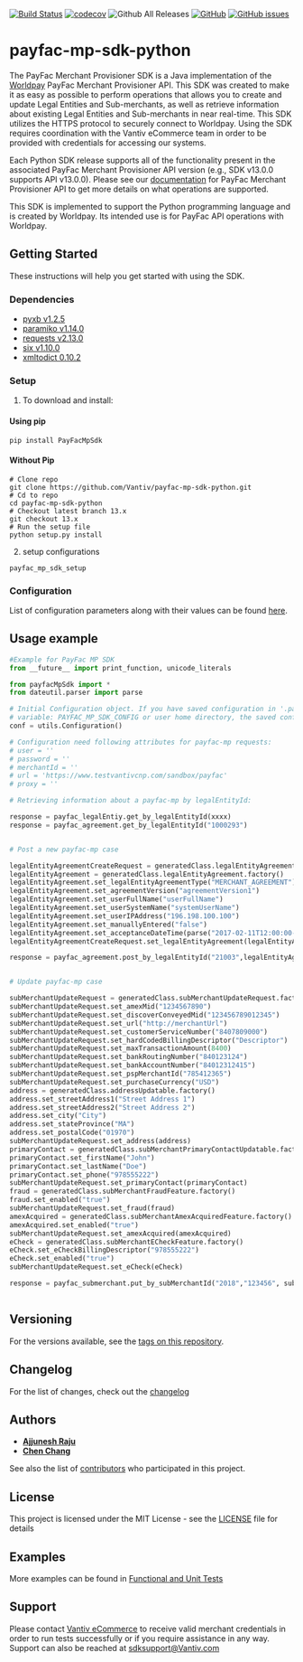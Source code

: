 [![Build Status](https://travis-ci.org/Vantiv/payfac-mp-sdk-python.svg?branch=13.x)](https://travis-ci.org/Vantiv/payfac-mp-sdk-python)
[![codecov](https://codecov.io/gh/Vantiv/payfac-mp-sdk-python/branch/13.x/graph/badge.svg)](https://codecov.io/gh/Vantiv/payfac-mp-sdk-python)
![Github All Releases](https://img.shields.io/github/downloads/vantiv/payfac-mp-sdk-python/total.svg)
[![GitHub](https://img.shields.io/github/license/vantiv/payfac-mp-sdk-python.svg)](https://github.com/Vantiv/payfac-mp-sdk-python/13.x/LICENSE) 
[![GitHub issues](https://img.shields.io/github/issues/vantiv/payfac-mp-sdk-python.svg)](https://github.com/Vantiv/payfac-mp-sdk-python/issues)

# payfac-mp-sdk-python

The PayFac Merchant Provisioner SDK is a Java implementation of the [Worldpay](https://developer.vantiv.com/community/ecommerce) PayFac Merchant Provisioner API. This SDK was created to make it as easy as possible to perform operations that allows you to create and update Legal Entities and Sub-merchants, as well as retrieve information about existing Legal Entities and Sub-merchants in near real-time. This SDK utilizes the HTTPS protocol to securely connect to Worldpay. Using the SDK requires coordination with the Vantiv eCommerce team in order to be provided with credentials for accessing our systems.

Each Python SDK release supports all of the functionality present in the associated PayFac Merchant Provisioner API version (e.g., SDK v13.0.0 supports API v13.0.0). Please see our [documentation](https://developer.vantiv.com/community/ecommerce/pages/documentation) for PayFac Merchant Provisioner API to get more details on what operations are supported.

This SDK is implemented to support the Python programming language and is created by Worldpay. Its intended use is for PayFac API operations with Worldpay.


## Getting Started

These instructions will help you get started with using the SDK.

### Dependencies

* [pyxb v1.2.5](http://pyxb.sourceforge.net/)
* [paramiko v1.14.0](http://www.paramiko.org/)
* [requests v2.13.0](http://docs.python-requests.org/en/master/)
* [six v1.10.0](https://github.com/benjaminp/six)
* [xmltodict 0.10.2](https://github.com/martinblech/xmltodict)



### Setup

1. To download and install:

#### Using pip 
```
pip install PayFacMpSdk
```

#### Without Pip

```
# Clone repo
git clone https://github.com/Vantiv/payfac-mp-sdk-python.git
# Cd to repo
cd payfac-mp-sdk-python
# Checkout latest branch 13.x
git checkout 13.x
# Run the setup file
python setup.py install
```

2. setup configurations
```
payfac_mp_sdk_setup
```

### Configuration
List of configuration parameters along with their values can be found [here](https://gist.github.com/VantivSDK/8b7dd606230ec65b36eba457df4443de).


## Usage example

```python
#Example for PayFac MP SDK
from __future__ import print_function, unicode_literals

from payfacMpSdk import *
from dateutil.parser import parse

# Initial Configuration object. If you have saved configuration in '.payfac_mp_sdk.conf' at system environment
# variable: PAYFAC_MP_SDK_CONFIG or user home directory, the saved configuration will be automatically load.
conf = utils.Configuration()

# Configuration need following attributes for payfac-mp requests:
# user = ''
# password = ''
# merchantId = ''
# url = 'https://www.testvantivcnp.com/sandbox/payfac'
# proxy = ''

# Retrieving information about a payfac-mp by legalEntityId:

response = payfac_legalEntiy.get_by_legalEntityId(xxxx)
response = payfac_agreement.get_by_legalEntityId("1000293")


# Post a new payfac-mp case

legalEntityAgreementCreateRequest = generatedClass.legalEntityAgreementCreateRequest.factory()
legalEntityAgreement = generatedClass.legalEntityAgreement.factory()
legalEntityAgreement.set_legalEntityAgreementType("MERCHANT_AGREEMENT")
legalEntityAgreement.set_agreementVersion("agreementVersion1")
legalEntityAgreement.set_userFullName("userFullName")
legalEntityAgreement.set_userSystemName("systemUserName")
legalEntityAgreement.set_userIPAddress("196.198.100.100")
legalEntityAgreement.set_manuallyEntered("false")
legalEntityAgreement.set_acceptanceDateTime(parse("2017-02-11T12:00:00-06:00"))
legalEntityAgreementCreateRequest.set_legalEntityAgreement(legalEntityAgreement)

response = payfac_agreement.post_by_legalEntityId("21003",legalEntityAgreementCreateRequest)


# Update payfac-mp case

subMerchantUpdateRequest = generatedClass.subMerchantUpdateRequest.factory()
subMerchantUpdateRequest.set_amexMid("1234567890")
subMerchantUpdateRequest.set_discoverConveyedMid("123456789012345")
subMerchantUpdateRequest.set_url("http://merchantUrl")
subMerchantUpdateRequest.set_customerServiceNumber("8407809000")
subMerchantUpdateRequest.set_hardCodedBillingDescriptor("Descriptor")
subMerchantUpdateRequest.set_maxTransactionAmount(8400)
subMerchantUpdateRequest.set_bankRoutingNumber("840123124")
subMerchantUpdateRequest.set_bankAccountNumber("84012312415")
subMerchantUpdateRequest.set_pspMerchantId("785412365")
subMerchantUpdateRequest.set_purchaseCurrency("USD")
address = generatedClass.addressUpdatable.factory()
address.set_streetAddress1("Street Address 1")
address.set_streetAddress2("Street Address 2")
address.set_city("City")
address.set_stateProvince("MA")
address.set_postalCode("01970")
subMerchantUpdateRequest.set_address(address)
primaryContact = generatedClass.subMerchantPrimaryContactUpdatable.factory()
primaryContact.set_firstName("John")
primaryContact.set_lastName("Doe")
primaryContact.set_phone("978555222")
subMerchantUpdateRequest.set_primaryContact(primaryContact)
fraud = generatedClass.subMerchantFraudFeature.factory()
fraud.set_enabled("true")
subMerchantUpdateRequest.set_fraud(fraud)
amexAcquired = generatedClass.subMerchantAmexAcquiredFeature.factory()
amexAcquired.set_enabled("true")
subMerchantUpdateRequest.set_amexAcquired(amexAcquired)
eCheck = generatedClass.subMerchantECheckFeature.factory()
eCheck.set_eCheckBillingDescriptor("978555222")
eCheck.set_enabled("true")
subMerchantUpdateRequest.set_eCheck(eCheck)

response = payfac_submerchant.put_by_subMerchantId("2018","123456", subMerchantUpdateRequest)



```

## Versioning
For the versions available, see the [tags on this repository](https://github.com/vantiv/payfac-mp-sdk-python/tags). 

## Changelog
For the list of changes, check out the [changelog](https://github.com/Vantiv/payfac-mp-sdk-python/blob/13.x/CHANGELOG.md)

## Authors

* [**Ajjunesh Raju**](https://github.com/ayush17agarwal)
* [**Chen Chang**](https://github.com/cc6980312)

See also the list of [contributors](https://github.com/vantiv/payfac-mp-sdk-python/contributors) who participated in this project.

## License
This project is licensed under the MIT License - see the [LICENSE](https://github.com/Vantiv/payfac-mp-sdk-python/blob/13.x/LICENSE.md) file for details

## Examples
More examples can be found in [Functional and Unit Tests](https://github.com/Vantiv/payfac-mp-sdk-python/tree/13.x/test/functional)

## Support
Please contact [Vantiv eCommerce](https://developer.vantiv.com/community/ecommerce) to receive valid merchant credentials in order to run tests successfully or if you require assistance in any way.  Support can also be reached at sdksupport@Vantiv.com
